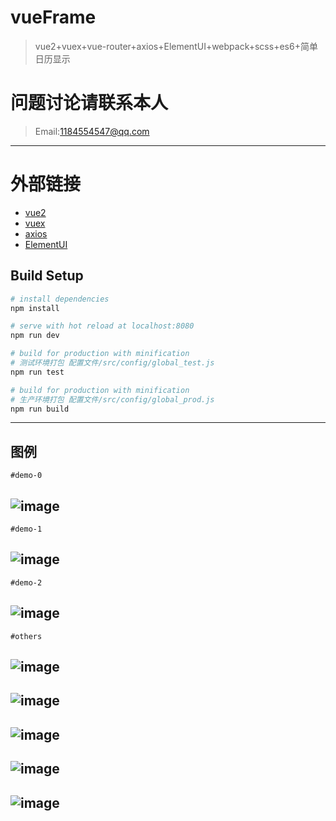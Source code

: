 # vueFrame
> vue2+vuex+vue-router+axios+ElementUI+webpack+scss+es6+简单日历显示

# 问题讨论请联系本人
>Email:1184554547@qq.com
---
# 外部链接
<ul>
	<li><a href="https://cn.vuejs.org/">vue2</a></li>
	<li><a href="http://vuex.vuejs.org/">vuex</a></li>
	<li><a href="https://github.com/mzabriskie/axios">axios</a></li>
	<li><a href="http://element.eleme.io/#/zh-CN">ElementUI</a></li>
</ul>


## Build Setup

``` bash
# install dependencies
npm install

# serve with hot reload at localhost:8080
npm run dev

# build for production with minification
# 测试环境打包 配置文件/src/config/global_test.js
npm run test

# build for production with minification
# 生产环境打包 配置文件/src/config/global_prod.js
npm run build
```
---
## 图例
	#demo-0
![image](https://github.com/zfdai/vueFrame-datetimeshow/raw/master/screenshots/demo-0.png)
---
	#demo-1
![image](https://github.com/zfdai/vueFrame-datetimeshow/raw/master/screenshots/demo-1.png)
---
	#demo-2
![image](https://github.com/zfdai/vueFrame-datetimeshow/raw/master/screenshots/demo-2.png)
---
	#others
![image](https://github.com/zfdai/vueFrame-datetimeshow/raw/master/screenshots/demo-3.png)
---
![image](https://github.com/zfdai/vueFrame-datetimeshow/raw/master/screenshots/demo-4.png)
---
![image](https://github.com/zfdai/vueFrame-datetimeshow/raw/master/screenshots/demo-5.png)
---
![image](https://github.com/zfdai/vueFrame-datetimeshow/raw/master/screenshots/demo-6.png)
---
![image](https://github.com/zfdai/vueFrame-datetimeshow/raw/master/screenshots/demo-7.png)
---

